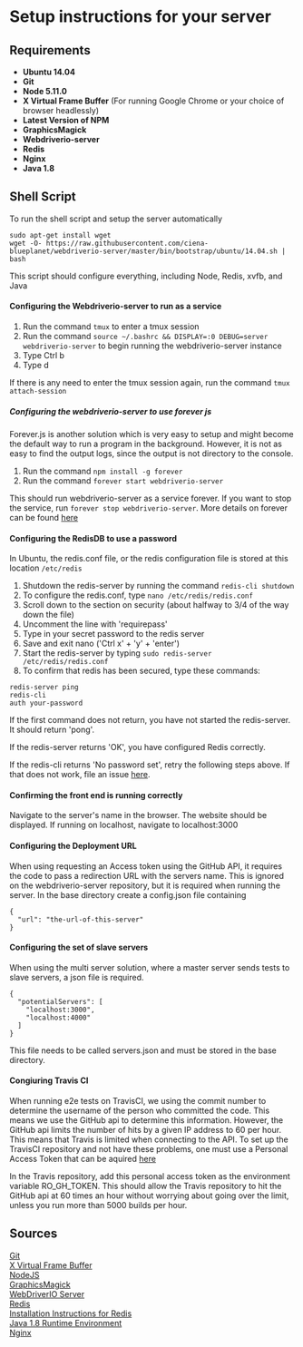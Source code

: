 # Setup instructions for your server

## Requirements
* **Ubuntu 14.04**
* **Git**
* **Node 5.11.0**
* **X Virtual Frame Buffer** (For running Google Chrome or your choice of browser headlessly)
* **Latest Version of NPM**
* **GraphicsMagick**
* **Webdriverio-server**
* **Redis**
* **Nginx**
* **Java 1.8**

## Shell Script
To run the shell script and setup the server automatically
```
sudo apt-get install wget
wget -O- https://raw.githubusercontent.com/ciena-blueplanet/webdriverio-server/master/bin/bootstrap/ubuntu/14.04.sh | bash
```
This script should configure everything, including Node, Redis, xvfb, and Java

#### Configuring the Webdriverio-server to run as a service
1. Run the command ```tmux``` to enter a tmux session
2. Run the command ```source ~/.bashrc && DISPLAY=:0 DEBUG=server webdriverio-server``` to begin running the webdriverio-server instance
3. Type Ctrl b
4. Type d

If there is any need to enter the tmux session again, run the command ```tmux attach-session```

##### Configuring the webdriverio-server to use forever js
Forever.js is another solution which is very easy to setup and might become the default way to run a program in the background. However, it is not as 
easy to find the output logs, since the output is not directory to the console.
1. Run the command ```npm install -g forever```
2. Run the command ```forever start webdriverio-server```

This should run webdriverio-server as a service forever. If you want to stop the service, run `forever stop webdriverio-server`. More details on forever can be found [here](https://github.com/foreverjs/forever/blob/master/README.md)

#### Configuring the RedisDB to use a password
In Ubuntu, the redis.conf file, or the redis configuration file is stored at this location ```/etc/redis```  

1. Shutdown the redis-server by running the command ```redis-cli shutdown```
2. To configure the redis.conf, type ```nano /etc/redis/redis.conf```
3. Scroll down to the section on security (about halfway to 3/4 of the way down the file)
4. Uncomment the line with 'requirepass'
5. Type in your secret password to the redis server
6. Save and exit nano ('Ctrl x' + 'y' + 'enter')
7. Start the redis-server by typing ```sudo redis-server /etc/redis/redis.conf```
8. To confirm that redis has been secured, type these commands:  

```
redis-server ping
redis-cli
auth your-password
```

If the first command does not return, you have not started the redis-server. It should return 'pong'.

If the redis-server returns 'OK', you have configured Redis correctly.

If the redis-cli returns 'No password set', retry the following steps above. If that does not work, file an issue [here](https://github.com/ciena-blueplanet/webdriverio-server/issues).

#### Confirming the front end is running correctly
Navigate to the server's name in the browser. The website should be displayed. If running on localhost, navigate to localhost:3000

#### Configuring the Deployment URL
When using requesting an Access token using the GitHub API, it requires the code to pass a redirection URL with the servers name.
This is ignored on the webdriverio-server repository, but it is required when running the server. In the base directory create a config.json file containing


```
{
  "url": "the-url-of-this-server"
}
```

#### Configuring the set of slave servers
When using the multi server solution, where a master server sends tests to slave servers, a json file is required.

```
{
  "potentialServers": [
    "localhost:3000",
    "localhost:4000"
  ]
}
```
This file needs to be called servers.json and must be stored in the base directory.

#### Congiuring Travis CI
When running e2e tests on TravisCI, we using the commit number to determine the username of the person who committed the code. This means we use the GitHub api to 
determine this information. However, the GitHub api limits the number of hits by a given IP address to 60 per hour. This means that Travis is limited when connecting
to the API. To set up the TravisCI repository and not have these problems, one must use a Personal Access Token that can be aquired [here](https://help.github.com/articles/creating-an-access-token-for-command-line-use/)


In the Travis repository, add this personal access token as the environment variable RO_GH_TOKEN. This should allow the Travis repository to hit the GitHub api at 60 times an hour 
without worrying about going over the limit, unless you run more than 5000 builds per hour.


## Sources
[Git](https://help.ubuntu.com/lts/serverguide/git.html)  
[X Virtual Frame Buffer](https://www.x.org/archive/X11R7.6/doc/man/man1/Xvfb.1.xhtml)  
[NodeJS](https://nodejs.org/en)  
[GraphicsMagick](http://www.graphicsmagick.org/index.html)  
[WebDriverIO Server](https://github.com/ciena-blueplanet/webdriverio-server)  
[Redis](http://redis.io)  
[Installation Instructions for Redis](https://www.digitalocean.com/community/tutorials/how-to-configure-a-redis-cluster-on-ubuntu-14-04)  
[Java 1.8 Runtime Environment](http://www.oracle.com/technetwork/java/javase/downloads/jre8-downloads-2133155.html)  
[Nginx](http://nginx.org)


